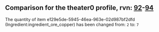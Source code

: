 ## Comparison for the theater0 profile, rvn: [92](https://github.com/PRO100KatYT/FortniteProfileRevisions/tree/main/profiles/theater0/92%20theater0.json)-[94](https://github.com/PRO100KatYT/FortniteProfileRevisions/tree/main/profiles/theater0/94%20theater0.json)

The quantity of item e129e5de-5945-46ea-963e-02d987bf2dfd (Ingredient:ingredient_ore_copper) has been changed from: `2` to: `7`
<br><br>
